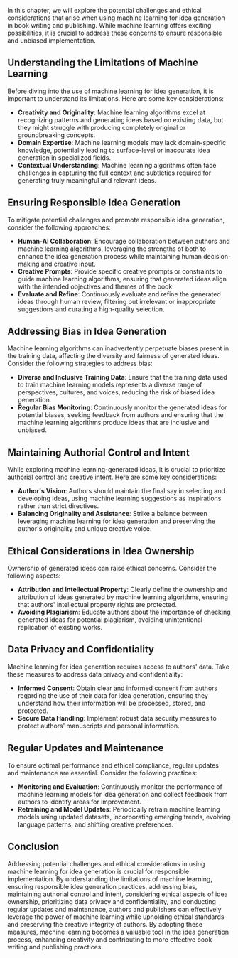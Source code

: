 

In this chapter, we will explore the potential challenges and ethical considerations that arise when using machine learning for idea generation in book writing and publishing. While machine learning offers exciting possibilities, it is crucial to address these concerns to ensure responsible and unbiased implementation.

Understanding the Limitations of Machine Learning
-------------------------------------------------

Before diving into the use of machine learning for idea generation, it is important to understand its limitations. Here are some key considerations:

* **Creativity and Originality**: Machine learning algorithms excel at recognizing patterns and generating ideas based on existing data, but they might struggle with producing completely original or groundbreaking concepts.
* **Domain Expertise**: Machine learning models may lack domain-specific knowledge, potentially leading to surface-level or inaccurate idea generation in specialized fields.
* **Contextual Understanding**: Machine learning algorithms often face challenges in capturing the full context and subtleties required for generating truly meaningful and relevant ideas.

Ensuring Responsible Idea Generation
------------------------------------

To mitigate potential challenges and promote responsible idea generation, consider the following approaches:

* **Human-AI Collaboration**: Encourage collaboration between authors and machine learning algorithms, leveraging the strengths of both to enhance the idea generation process while maintaining human decision-making and creative input.
* **Creative Prompts**: Provide specific creative prompts or constraints to guide machine learning algorithms, ensuring that generated ideas align with the intended objectives and themes of the book.
* **Evaluate and Refine**: Continuously evaluate and refine the generated ideas through human review, filtering out irrelevant or inappropriate suggestions and curating a high-quality selection.

Addressing Bias in Idea Generation
----------------------------------

Machine learning algorithms can inadvertently perpetuate biases present in the training data, affecting the diversity and fairness of generated ideas. Consider the following strategies to address bias:

* **Diverse and Inclusive Training Data**: Ensure that the training data used to train machine learning models represents a diverse range of perspectives, cultures, and voices, reducing the risk of biased idea generation.
* **Regular Bias Monitoring**: Continuously monitor the generated ideas for potential biases, seeking feedback from authors and ensuring that the machine learning algorithms produce ideas that are inclusive and unbiased.

Maintaining Authorial Control and Intent
----------------------------------------

While exploring machine learning-generated ideas, it is crucial to prioritize authorial control and creative intent. Here are some key considerations:

* **Author's Vision**: Authors should maintain the final say in selecting and developing ideas, using machine learning suggestions as inspirations rather than strict directives.
* **Balancing Originality and Assistance**: Strike a balance between leveraging machine learning for idea generation and preserving the author's originality and unique creative voice.

Ethical Considerations in Idea Ownership
----------------------------------------

Ownership of generated ideas can raise ethical concerns. Consider the following aspects:

* **Attribution and Intellectual Property**: Clearly define the ownership and attribution of ideas generated by machine learning algorithms, ensuring that authors' intellectual property rights are protected.
* **Avoiding Plagiarism**: Educate authors about the importance of checking generated ideas for potential plagiarism, avoiding unintentional replication of existing works.

Data Privacy and Confidentiality
--------------------------------

Machine learning for idea generation requires access to authors' data. Take these measures to address data privacy and confidentiality:

* **Informed Consent**: Obtain clear and informed consent from authors regarding the use of their data for idea generation, ensuring they understand how their information will be processed, stored, and protected.
* **Secure Data Handling**: Implement robust data security measures to protect authors' manuscripts and personal information.

Regular Updates and Maintenance
-------------------------------

To ensure optimal performance and ethical compliance, regular updates and maintenance are essential. Consider the following practices:

* **Monitoring and Evaluation**: Continuously monitor the performance of machine learning models for idea generation and collect feedback from authors to identify areas for improvement.
* **Retraining and Model Updates**: Periodically retrain machine learning models using updated datasets, incorporating emerging trends, evolving language patterns, and shifting creative preferences.

Conclusion
----------

Addressing potential challenges and ethical considerations in using machine learning for idea generation is crucial for responsible implementation. By understanding the limitations of machine learning, ensuring responsible idea generation practices, addressing bias, maintaining authorial control and intent, considering ethical aspects of idea ownership, prioritizing data privacy and confidentiality, and conducting regular updates and maintenance, authors and publishers can effectively leverage the power of machine learning while upholding ethical standards and preserving the creative integrity of authors. By adopting these measures, machine learning becomes a valuable tool in the idea generation process, enhancing creativity and contributing to more effective book writing and publishing practices.
